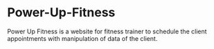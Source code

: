 # Power-Up-Fitness
Power Up Fitness is a website for fitness trainer to schedule the client appointments with manipulation of data of the client.
